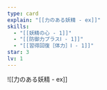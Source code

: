 ```yaml
---
type: card
explain: "[[力のある妖精 - ex]]"
skills:
  - "[[妖精の心 - 1]]"
  - "[[防御力プラスⅠ - 1]]"
  - "[[習得回復［体力］Ⅰ - 1]]"
star: 3
lv: 1
---
```

![[力のある妖精 - ex]]

